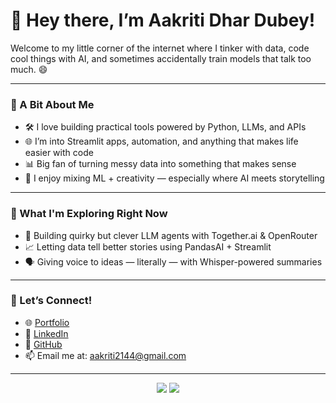 # 👋 Hey there, I’m Aakriti Dhar Dubey!

Welcome to my little corner of the internet where I tinker with data, code cool things with AI, and sometimes accidentally train models that talk too much. 😄

---

### 🧠 A Bit About Me

- 🛠️ I love building practical tools powered by Python, LLMs, and APIs  
- 🌐 I’m into Streamlit apps, automation, and anything that makes life easier with code  
- 📊 Big fan of turning messy data into something that makes sense  
- 🧩 I enjoy mixing ML + creativity — especially where AI meets storytelling

---

### 🔭 What I'm Exploring Right Now

- 🤖 Building quirky but clever LLM agents with Together.ai & OpenRouter  
- 📈 Letting data tell better stories using PandasAI + Streamlit  
- 🗣️ Giving voice to ideas — literally — with Whisper-powered summaries  

---

### 💬 Let’s Connect!

- 🌐 [Portfolio](https://aakritidhardubey.github.io/)  
- 💼 [LinkedIn](https://www.linkedin.com/in/aakritidhardubey/)  
- 🧠 [GitHub](https://github.com/aakritidhardubey)  
- 📫 Email me at: aakriti2144@gmail.com  

---

<!-- Fun GitHub stats (optional) -->
<p align="center">
  <img src="https://github-readme-stats.vercel.app/api?username=aakritidhardubey&show_icons=true&theme=radical" />
  <img src="https://github-readme-stats.vercel.app/api/top-langs/?username=aakritidhardubey&layout=compact&theme=radical" />
</p>

